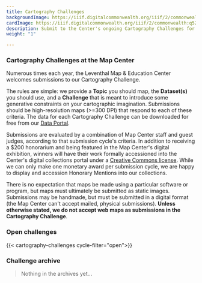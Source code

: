 ```yaml
---
title: Cartography Challenges
backgroundImage: https://iiif.digitalcommonwealth.org/iiif/2/commonwealth:q524nj00d/1508,1243,2243,1217/full/0/default.jpg
cardImage: https://iiif.digitalcommonwealth.org/iiif/2/commonwealth:q524nj00d/1508,1243,2243,1217/full/0/default.jpg
description: Submit to the Center's ongoing Cartography Challenges for a chance to be featured in our digital exhibition
weight: "1"

---
```

### Cartography Challenges at the Map Center

Numerous times each year, the Leventhal Map & Education Center welcomes submissions to our Cartography Challenge.

The rules are simple: we provide a **Topic** you should map, the **Dataset(s)** you should use, and a **Challenge** that is meant to introduce some generative constraints on your cartographic imagination. Submissions should be high-resolution maps (>=300 DPI) that respond to each of these criteria. The data for each Cartography Challenge can be downloaded for free from our [Data Portal](https://data.leventhalmap.org).

Submissions are evaluated by a combination of Map Center staff and guest judges, according to that submission cycle's criteria. In addition to receiving a $200 honorarium and being featured in the Map Center's digital exhibition, winners will have their work formally accessioned into the Center's digital collections portal under a [Creative Commons license](https://creativecommons.org/licenses/). While we can only make one monetary award per submission cycle, we are happy to display and accession Honorary Mentions into our collections.

There is no expectation that maps be made using a particular software or program, but maps must ultimately be submitted as static images. Submissions may be handmade, but must be submitted in a digital format (the Map Center can't accept mailed, physical submissions). **Unless otherwise stated, we do not accept web maps as submissions in the Cartography Challenge**.

### Open challenges

{{< cartography-challenges cycle-filter="open">}}

### Challenge archive

>Nothing in the archives yet...
